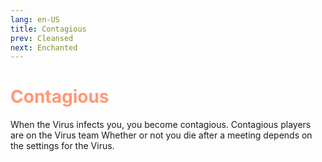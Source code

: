 ```yaml
---
lang: en-US
title: Contagious
prev: Cleansed
next: Enchanted
---
```

# <font color=#ff9876><b>Contagious</b></font> <Badge text="Betrayal" type="tip" vertical="middle"/>

When the Virus infects you, you become contagious. Contagious players are on the Virus team Whether or not you die after a meeting depends on the settings for the Virus.
